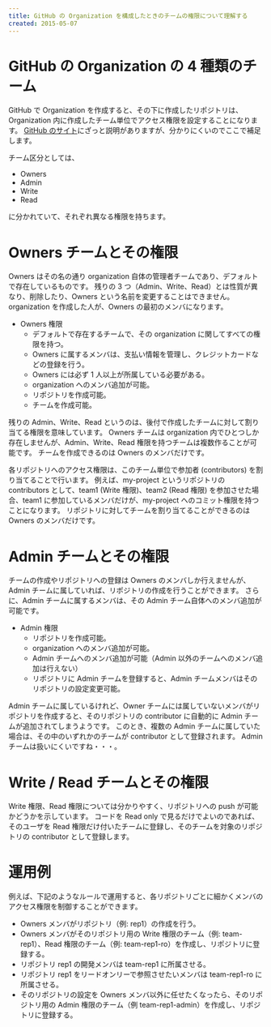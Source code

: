 ```yaml
---
title: GitHub の Organization を構成したときのチームの権限について理解する
created: 2015-05-07
---
```


GitHub の Organization の 4 種類のチーム
====

GitHub で Organization を作成すると、その下に作成したリポジトリは、Organization 内に作成したチーム単位でアクセス権限を設定することになります。
[GitHub のサイト](https://help.github.com/articles/permission-levels-for-an-organization-repository/)にざっと説明がありますが、分かりにくいのでここで補足します。

チーム区分としては、

  * Owners
  * Admin
  * Write
  * Read

に分かれていて、それぞれ異なる権限を持ちます。

Owners チームとその権限
====

Owners はその名の通り organization 自体の管理者チームであり、デフォルトで存在しているものです。
残りの 3 つ（Admin、Write、Read）とは性質が異なり、削除したり、Owners という名前を変更することはできません。
organization を作成した人が、Owners の最初のメンバになります。

* Owners 権限
  * デフォルトで存在するチームで、その organization に関してすべての権限を持つ。
  * Owners に属するメンバは、支払い情報を管理し、クレジットカードなどの登録を行う。
  * Owners には必ず 1 人以上が所属している必要がある。
  * organization へのメンバ追加が可能。
  * リポジトリを作成可能。
  * チームを作成可能。

残りの Admin、Write、Read というのは、後付で作成したチームに対して割り当てる権限を意味しています。
Owners チームは organization 内でひとつしか存在しませんが、Admin、Write、Read 権限を持つチームは複数作ることが可能です。
チームを作成できるのは Owners のメンバだけです。

各リポジトリへのアクセス権限は、このチーム単位で参加者 (contributors) を割り当てることで行います。
例えば、my-project というリポジトリの contributors として、team1 (Write 権限)、team2 (Read 権限) を参加させた場合、team1 に参加しているメンバだけが、my-project へのコミット権限を持つことになります。
リポジトリに対してチームを割り当てることができるのは Owners のメンバだけです。

Admin チームとその権限
====

チームの作成やリポジトリへの登録は Owners のメンバしか行えませんが、Admin チームに属していれば、リポジトリの作成を行うことができます。
さらに、Admin チームに属するメンバは、その Admin チーム自体へのメンバ追加が可能です。

* Admin 権限
  * リポジトリを作成可能。
  * organization へのメンバ追加が可能。
  * Admin チームへのメンバ追加が可能（Admin 以外のチームへのメンバ追加は行えない）
  * リポジトリに Admin チームを登録すると、Admin チームメンバはそのリポジトリの設定変更可能。

Admin チームに属しているけれど、Owner チームには属していないメンバがリポジトリを作成すると、そのリポジトリの contributor に自動的に Admin チームが追加されてしまうようです。
このとき、複数の Admin チームに属していた場合は、その中のいずれかのチームが contributor として登録されます。
Admin チームは扱いにくいですね・・・。

Write / Read チームとその権限
====
Write 権限、Read 権限については分かりやすく、リポジトリへの push が可能かどうかを示しています。
コードを Read only で見るだけでよいのであれば、そのユーザを Read 権限だけ付いたチームに登録し、そのチームを対象のリポジトリの contributor として登録します。


運用例
====

例えば、下記のようなルールで運用すると、各リポジトリごとに細かくメンバのアクセス権限を制御することができます。

  * Owners メンバがリポジトリ（例: rep1）の作成を行う。
  * Owners メンバがそのリポジトリ用の Write 権限のチーム（例: team-rep1）、Read 権限のチーム（例: team-rep1-ro）を作成し、リポジトリに登録する。
  * リポジトリ rep1 の開発メンバは team-rep1 に所属させる。
  * リポジトリ rep1 をリードオンリーで参照させたいメンバは team-rep1-ro に所属させる。
  * そのリポジトリの設定を Owners メンバ以外に任せたくなったら、そのリポジトリ用の Admin 権限のチーム（例 team-rep1-admin）を作成し、リポジトリに登録する。
